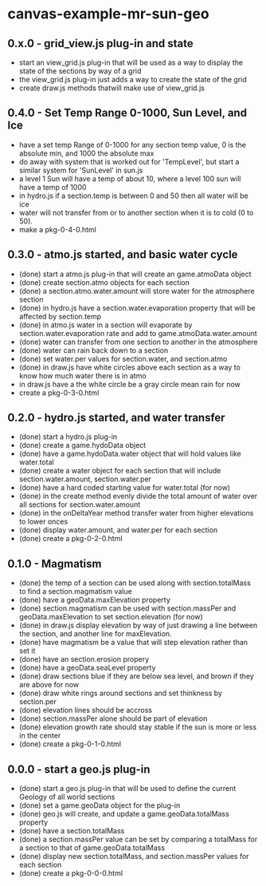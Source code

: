 # canvas-example-mr-sun-geo

## 0.x.0 - grid_view.js plug-in and state
* start an view_grid.js plug-in that will be used as a way to display the state of the sections by way of a grid
* the view_grid.js plug-in just adds a way to create the state of the grid
* create draw.js methods thatwill make use of view_grid.js

## 0.4.0 - Set Temp Range 0-1000, Sun Level, and Ice
* have a set temp Range of 0-1000 for any section temp value, 0 is the absolute min, and 1000 the absolute max
* do away with system that is worked out for 'TempLevel', but start a similar system for 'SunLevel' in sun.js
* a level 1 Sun will have a temp of about 10, where a level 100 sun will have a temp of 1000
* in hydro.js if a section.temp is between 0 and 50 then all water will be ice
* water will not transfer from or to another section when it is to cold (0 to 50).
* make a pkg-0-4-0.html

## 0.3.0 - atmo.js started, and basic water cycle
* (done) start a atmo.js plug-in that will create an game.atmoData object
* (done) create section.atmo objects for each section
* (done) a section.atmo.water.amount will store water for the atmosphere section
* (done) in hydro.js have a section.water.evaporation property that will be affected by section.temp
* (done) in atmo.js water in a section will evaporate by section.water.evaporation rate and add to game.atmoData.water.amount
* (done) water can transfer from one section to another in the atmosphere
* (done) water can rain back down to a section
* (done) set water.per values for section.water, and section.atmo
* (done) in draw.js have white circles above each section as a way to know how much water there is in atmo
* in draw.js have a the white circle be a gray circle mean rain for now
* create a pkg-0-3-0.html

## 0.2.0 - hydro.js started, and water transfer
* (done) start a hydro.js plug-in
* (done) create a game.hydoData object
* (done) have a game.hydoData.water object that will hold values like water.total
* (done) create a water object for each section that will include section.water.amount, section.water.per
* (done) have a hard coded starting value for water.total (for now)
* (done) in the create method evenly divide the total amount of water over all sections for section.water.amount
* (done) in the onDeltaYear method transfer water from higher elevations to lower onces
* (done) display water.amount, and water.per for each section
* (done) create a pkg-0-2-0.html

## 0.1.0 - Magmatism
* (done) the temp of a section can be used along with section.totalMass to find a section.magmatism value
* (done) have a geoData.maxElevation property
* (done) section.magmatism can be used with section.massPer and geoData.maxElevation to set section.elevation (for now)
* (done) in draw.js display elevation by way of just drawing a line between the section, and another line for maxElevation.
* (done) have magmatism be a value that will step elevation rather than set it
* (done) have an section.erosion propery
* (done) have a geoData.seaLevel property
* (done) draw sections blue if they are below sea level, and brown if they are above for now
* (done) draw white rings around sections and set thinkness by section.per
* (done) elevation lines should be accross
* (done) section.massPer alone should be part of elevation
* (done) elevation growth rate should stay stable if the sun is more or less in the center
* (done) create a pkg-0-1-0.html

## 0.0.0 - start a geo.js plug-in
* (done) start a geo.js plug-in that will be used to define the current Geology of all world sections
* (done) set a game.geoData object for the plug-in
* (done) geo.js will create, and update a game.geoData.totalMass property
* (done) have a section.totalMass
* (done) a section.massPer value can be set by comparing a totalMass for a section to that of game.geoData.totalMass
* (done) display new section.totalMass, and section.massPer values for each section
* (done) create a pkg-0-0-0.html
